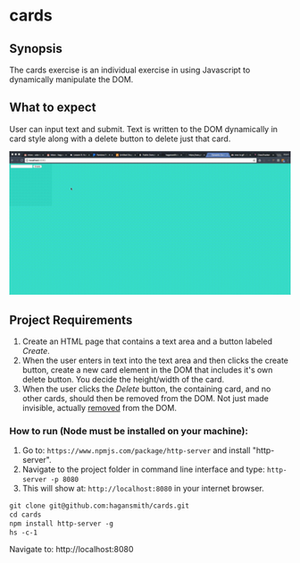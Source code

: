 # cards

## Synopsis

The cards exercise is an individual exercise in using Javascript to dynamically manipulate the DOM.

## What to expect

User can input text and submit. Text is written to the DOM dynamically in card style along with a delete button to delete just that card.

![DEMO](https://github.com/hagansmith/cards/blob/master/CARDS.gif)
## Project Requirements
1. Create an HTML page that contains a text area and a button labeled *Create*.
1. When the user enters in text into the text area and then clicks the create button, create a new card element in the DOM that includes it's own delete button. You decide the height/width of the card.
1. When the user clicks the *Delete* button, the containing card, and no other cards, should then be removed from the DOM. Not just made invisible, actually [removed](https://developer.mozilla.org/en-US/docs/Web/API/Node/removeChild) from the DOM.

### How to run (Node must be installed on your machine):
1. Go to: `https://www.npmjs.com/package/http-server` and install "http-server".  
2. Navigate to the project folder in command line interface and type: `http-server -p 8080`  
3. This will show at: `http://localhost:8080` in your internet browser.

```
git clone git@github.com:hagansmith/cards.git
cd cards
npm install http-server -g
hs -c-1
```
Navigate to: http://localhost:8080
